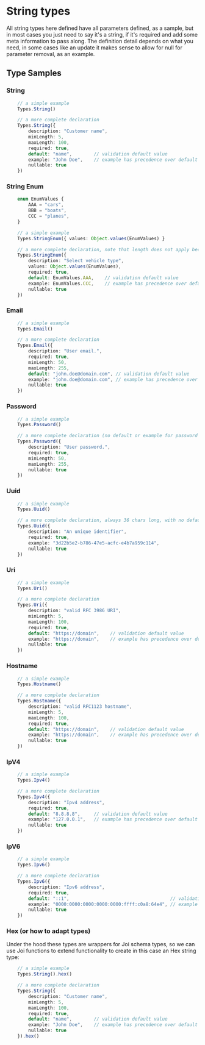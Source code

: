 # String types

All string types here defined have all parameters defined, as a sample, but in most cases you just need to say it's a string, if it's required and add some meta information to pass along. The definition detail depends on what you need, in some cases like an update it makes sense to allow for null for parameter removal, as an example.

## Type Samples

### String

```ts
    // a simple example
    Types.String()

    // a more complete declaration
    Types.String({
        description: "Customer name",  
        minLength: 5,
        maxLength: 100,
        required: true,
        default: "name",        // validation default value
        example: "John Doe",    // example has precedence over default in the UI
        nullable: true
    })
```

### String Enum

```ts
    enum EnumValues {
        AAA = "cars",
        BBB = "boats",
        CCC = "planes",
    }

    // a simple example
    Types.StringEnum({ values: Object.values(EnumValues) }

    // a more complete declaration, note that length does not apply because it's already an enum
    Types.StringEnum({
        description: "Select vehicle type",
        values: Object.values(EnumValues),
        required: true,
        default: EnumValues.AAA,    // validation default value
        example: EnumValues.CCC,    // example has precedence over default in the UI
        nullable: true
    })
```

### Email

```ts
    // a simple example
    Types.Email()

    // a more complete declaration
    Types.Email({
        description: "User email.",
        required: true,
        minLength: 50,
        maxLength: 255,
        default: "john.doe@domain.com", // validation default value
        example: "john.doe@domain.com", // example has precedence over default in the UI
        nullable: true
    })
```

### Password

```ts
    // a simple example
    Types.Password()

    // a more complete declaration (no default or example for password types)
    Types.Password({
        description: "User password.",
        required: true,
        minLength: 50,
        maxLength: 255,
        nullable: true
    })
```

### Uuid

```ts
    // a simple example
    Types.Uuid()

    // a more complete declaration, always 36 chars long, with no default
    Types.Uuid({
        description: "An unique identifier",  
        required: true,
        example: "3d22b5e2-b786-47e5-acfc-e4b7a959c114",
        nullable: true
    })
```

### Uri

```ts
    // a simple example
    Types.Uri()

    // a more complete declaration
    Types.Uri({
        description: "valid RFC 3986 URI",  
        minLength: 5,
        maxLength: 100,
        required: true,
        default: "https://domain",    // validation default value
        example: "https://domain",    // example has precedence over default in the UI
        nullable: true
    })
```

### Hostname

```ts
    // a simple example
    Types.Hostname()

    // a more complete declaration
    Types.Hostname({
        description: "valid RFC1123 hostname",  
        minLength: 5,
        maxLength: 100,
        required: true,
        default: "https://domain",    // validation default value
        example: "https://domain",    // example has precedence over default in the UI
        nullable: true
    })
```

### IpV4

```ts
    // a simple example
    Types.Ipv4()

    // a more complete declaration
    Types.Ipv4({
        description: "Ipv4 address",
        required: true,
        default: "8.8.8.8",     // validation default value
        example: "127.0.0.1",   // example has precedence over default in the UI
        nullable: true
    })
```

### IpV6

```ts
    // a simple example
    Types.Ipv6()

    // a more complete declaration
    Types.Ipv6({
        description: "Ipv6 address",
        required: true,
        default: "::1",                                     // validation default value
        example: "0000:0000:0000:0000:0000:ffff:c0a8:64e4", // example has precedence over default in the UI
        nullable: true
    })
```

### Hex (or how to adapt types)
Under the hood these types are wrappers for Joi schema types, so we can use Joi functions to extend functionality to create in this case an Hex string type:

```ts
    // a simple example
    Types.String().hex()

    // a more complete declaration
    Types.String({
        description: "Customer name",  
        minLength: 5,
        maxLength: 100,
        required: true,
        default: "name",        // validation default value
        example: "John Doe",    // example has precedence over default in the UI
        nullable: true
    }).hex()
```
